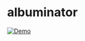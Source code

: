 # albuminator

[![Demo](https://res.cloudinary.com/marcomontalbano/image/upload/v1615360313/video_to_markdown/images/youtube--Ox2wN14sImY-c05b58ac6eb4c4700831b2b3070cd403.jpg)](https://www.youtube.com/watch?v=Ox2wN14sImY&ab_channel=NithishBolleddula "Demo")


